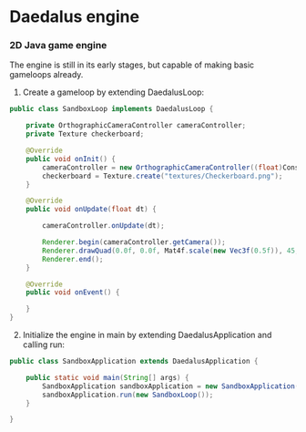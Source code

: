 # Daedalus engine
### 2D Java game engine

The engine is still in its early stages, but capable of making basic gameloops already.

1. Create a gameloop by extending DaedalusLoop:

```java
public class SandboxLoop implements DaedalusLoop {

    private OrthographicCameraController cameraController;
    private Texture checkerboard;

    @Override
    public void onInit() {
        cameraController = new OrthographicCameraController((float)Constants.WINDOW_WIDTH / (float)Constants.WINDOW_HEIGHT, true);
        checkerboard = Texture.create("textures/Checkerboard.png");
    }

    @Override
    public void onUpdate(float dt) {

        cameraController.onUpdate(dt);

        Renderer.begin(cameraController.getCamera());
        Renderer.drawQuad(0.0f, 0.0f, Mat4f.scale(new Vec3f(0.5f)), 45, checkerboard);
        Renderer.end();
    }

    @Override
    public void onEvent() {

    }
}

```

2. Initialize the engine in main by extending DaedalusApplication and calling run: 

```java
public class SandboxApplication extends DaedalusApplication {

    public static void main(String[] args) {
        SandboxApplication sandboxApplication = new SandboxApplication();
        sandboxApplication.run(new SandboxLoop());
    }

}

```